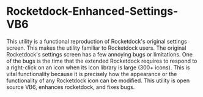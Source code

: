 # Rocketdock-Enhanced-Settings-VB6
This utility is a functional reproduction of Rocketdock's original settings screen. This makes the utility familiar to Rocketdock users. The original Rocketdock's settings screen has a few annoying bugs or limitations. One of the bugs is the time that the extended Rocketdock requires to respond to a right-click on an icon when its icon library is large (300+ icons). This is vital functionality because it is precisely how the appearance or the functionality of any Rocketdock icon can be modified. This utility is open source VB6, enhances rocketdock, and fixes bugs.
